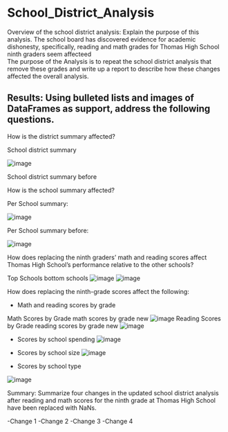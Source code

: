 # School_District_Analysis

Overview of the school district analysis: Explain the purpose of this analysis.
The school board has discovered evidence for academic dishonesty, specifically, reading and math grades for Thomas High School ninth graders seem affecteed   
The  purpose of the Analysis is to repeat the school district analysis that remove these grades and write up a report to describe how these changes affected the overall analysis.

 
## Results: Using bulleted lists and images of DataFrames as support, address the following questions.

How is the district summary affected?




School district summary 

![image](https://user-images.githubusercontent.com/91682586/140994286-265f96bf-4330-4b56-8086-acedd586c35f.png)


School district summary before








How is the school summary affected?

Per School summary:

![image](https://user-images.githubusercontent.com/91682586/140994778-e50dbe02-0f4b-482f-af34-392a706f9bc5.png)




Per School summary before:

![image](https://user-images.githubusercontent.com/91682586/140994509-fe2ad148-d3c3-4e15-bfc9-c10413b3196e.png)



How does replacing the ninth graders’ math and reading scores affect Thomas High School’s performance relative to the other schools?

Top Schools bottom  schools
![image](https://user-images.githubusercontent.com/91682586/140994927-043549f6-6119-436a-be24-4cd01d5c8c15.png)
![image](https://user-images.githubusercontent.com/91682586/140994996-2df173ef-439c-4339-b11c-a549b9685180.png)





How does replacing the ninth-grade scores affect the following:

 - Math and reading scores by grade

Math Scores by Grade
math scores by grade new ![image](https://user-images.githubusercontent.com/91682586/140995090-193b5e3c-0b65-4fcb-9501-9d41c6d83b0f.png)
Reading Scores by Grade
reading scores by  grade new ![image](https://user-images.githubusercontent.com/91682586/140995168-c00ab811-2e07-4e90-a57b-5439f3b840a6.png)

- Scores by school spending
 ![image](https://user-images.githubusercontent.com/91682586/140995639-c2baea34-3738-4942-921d-2256124e3dbf.png)

 - Scores by school size
![image](https://user-images.githubusercontent.com/91682586/140995815-51b05cd0-83ab-4876-a590-d8e6480d7204.png)
 - Scores by school type

![image](https://user-images.githubusercontent.com/91682586/140995899-da08c16a-f973-47ca-b69d-d9de991c71c3.png)


Summary: Summarize four changes in the updated school district analysis after reading and math scores for the ninth grade at Thomas High School have been replaced with NaNs.

-Change 1
-Change 2
-Change 3
-Change 4
